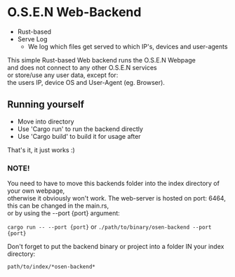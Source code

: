 # O.S.E.N Web-Backend

- Rust-based
- Serve Log
  - We log which files get served to which IP's, devices and user-agents

This simple Rust-based Web backend runs the O.S.E.N Webpage  
and does not connect to any other O.S.E.N services  
or store/use any user data, except for:  
the users IP, device OS and User-Agent (eg. Browser).  

## Running yourself

- Move into directory
- Use 'Cargo run' to run the backend directly
- Use 'Cargo build' to build it for usage after

That's it, it just works :)  

### NOTE!

You need to have to move this backends folder into the index directory of your own webpage,  
otherwise it obviously won't work. The web-server is hosted on port: 6464, this can be changed in the main.rs,  
or by using the --port {port} argument:  
  
`cargo run -- --port {port}` or `./path/to/binary/osen-backend --port {port}`  
  
Don't forget to put the backend binary or project into a folder IN your index directory:  
  
`path/to/index/*osen-backend*`